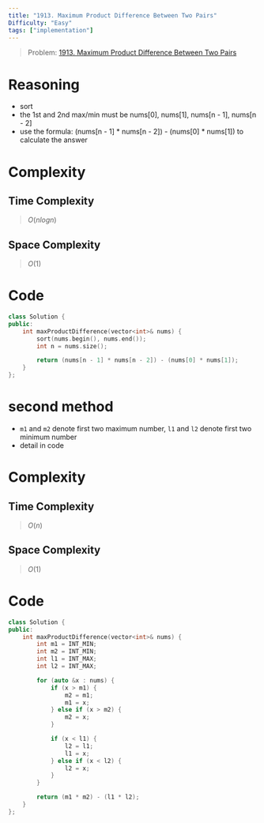```yaml
---
title: "1913. Maximum Product Difference Between Two Pairs"
Difficulty: "Easy"
tags: ["implementation"]
---
```


> Problem: [1913. Maximum Product Difference Between Two Pairs](https://leetcode.com/problems/maximum-product-difference-between-two-pairs/description/?envType=daily-question&envId=2023-12-18)

# Reasoning 
- sort 
- the 1st and 2nd max/min must be nums[0], nums[1], nums[n - 1], nums[n - 2]
- use the formula: (nums[n - 1] * nums[n - 2]) - (nums[0] * nums[1]) to calculate the answer

# Complexity
## Time Complexity
> $O(nlogn)$
## Space Complexity
> $O(1)$

# Code
```cpp
class Solution {
public:
    int maxProductDifference(vector<int>& nums) {
        sort(nums.begin(), nums.end());
        int n = nums.size();

        return (nums[n - 1] * nums[n - 2]) - (nums[0] * nums[1]);
    }
};
```

# second method
- `m1` and `m2` denote first two maximum number, `l1` and `l2` denote first two minimum number
- detail in code

# Complexity
## Time Complexity
> $O(n)$
## Space Complexity
> $O(1)$

# Code
```cpp
class Solution {
public:
    int maxProductDifference(vector<int>& nums) {
        int m1 = INT_MIN;
        int m2 = INT_MIN;
        int l1 = INT_MAX;
        int l2 = INT_MAX;

        for (auto &x : nums) {
            if (x > m1) {
                m2 = m1;
                m1 = x;
            } else if (x > m2) {
                m2 = x;
            } 

            if (x < l1) {
                l2 = l1;
                l1 = x;
            } else if (x < l2) {
                l2 = x;
            }
        }

        return (m1 * m2) - (l1 * l2);
    }
};
```
